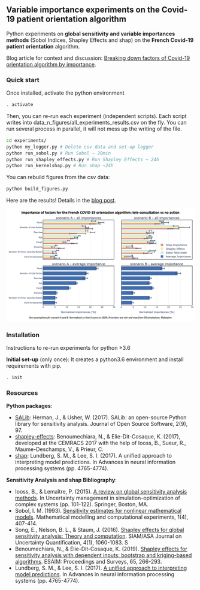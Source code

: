 ## Variable importance experiments on the Covid-19 patient orientation algorithm

Python experiments on **global sensitivity and variable importances methods** (Sobol Indices, Shapley Effects and shap) on the **French Covid-19 patient orientation** algorithm.

Blog article for context and discussion: [Breaking down factors of Covid-19 orientation algorithm by importance](https://datajms.com/post/covid_variable_importance_shapley/).


### Quick start

Once installed, activate the python environment

```bash
. activate
```

Then, you can re-run each experiment (independent scripts).
Each script writes into data_n_figures/all_experiments_results.csv on the fly.
You can run several process in parallel, it will not mess up the writing of
the file.

```bash
cd experiments/
python my_logger.py # Delete csv data and set-up logger
python run_sobol.py # Run Sobol ~ 20min
python run_shapley_effects.py # Run Shapley Effects ~ 24h
python run_kernelshap.py # Run shap ~24h
```

You can rebuild figures from the csv data:

```bash
python build_figures.py
```
Here are the results! Details in the [blog post](https://datajms.com/post/covid_variable_importance_shapley/).

![](data_n_figures/results_importance.png)

### Installation

Instructions to re-run experiments for python ≥3.6

**Initial set-up** (only once): It creates a python3.6 environment and install requirements with pip.

```bash
. init
```

### Resources
**Python packages**:

- [SALib](https://github.com/SALib/SALib): Herman, J., & Usher, W. (2017). SALib: an open-source Python library for sensitivity analysis. Journal of Open Source Software, 2(9), 97.
- [shapley-effects](https://gitlab.com/CEMRACS17/shapley-effects): Benoumechiara, N., & Elie-Dit-Cosaque, K. (2017), developed at the CEMRACS 2017 with the help of Iooss, B., Sueur, R., Maume-Deschamps, V., & Prieur, C.
- [shap](https://github.com/slundberg/shap):
Lundberg, S. M., & Lee, S. I. (2017). A unified approach to interpreting model predictions. In Advances in neural information processing systems (pp. 4765-4774).

**Sensitivity Analysis and shap Bibliography**:

- Iooss, B., & Lemaître, P. (2015). [A review on global sensitivity analysis methods](https://core.ac.uk/download/pdf/50535254.pdf). In Uncertainty management in simulation-optimization of complex systems (pp. 101-122). Springer, Boston, MA.
- Sobol, I. M. (1993). [Sensitivity estimates for nonlinear mathematical models](http://www.andreasaltelli.eu/file/repository/sobol1993.pdf). Mathematical modelling and computational experiments, 1(4), 407-414.
- Song, E., Nelson, B. L., & Staum, J. (2016). [Shapley effects for global sensitivity analysis: Theory and computation](https://pdfs.semanticscholar.org/6a25/48b159bc3bf6c74e13b74a037917951d75ca.pdf). SIAM/ASA Journal on Uncertainty Quantification, 4(1), 1060-1083.
S
- Benoumechiara, N., & Elie-Dit-Cosaque, K. (2019). [Shapley effects for sensitivity analysis with dependent inputs: bootstrap and kriging-based algorithms](https://www.esaim-proc.org/articles/proc/pdf/2019/01/proc196511.pdf). ESAIM: Proceedings and Surveys, 65, 266-293.
- Lundberg, S. M., & Lee, S. I. (2017). [A unified approach to interpreting model predictions](http://papers.nips.cc/paper/7062-a-unified-approach-to-interpreting-model-predictions.pdf). In Advances in neural information processing systems (pp. 4765-4774).
